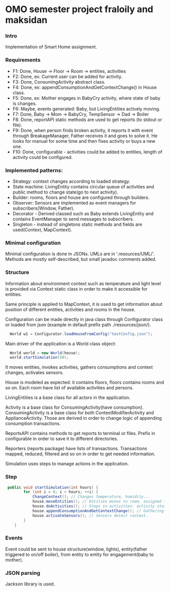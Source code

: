 # OMO semester project fraloily and maksidan

### Intro
Implementation of Smart Home assignment.

### Requirements
+ F1: Done, House -> Floor -> Room -> entities, activities
+ F2: Done, ex: Current user can be added for activity.
+ F3: Done, ConsumingActivity abstract class.
+ F4: Done, ex: appendConsumptionAndGetContextChange() in House class.
+ F5: Done, ex: Mother engages in BabyCry activity, where state of baby is changes.
+ F6: Maybe, events generated: Baby, but LivingEntities actively moving.
+ F7: Done, Baby -> Mom -> BabyCry, TempSensor -> Dad -> Boiler
+ F8: Done, reportAPI static methods are used to get reports (to stdout or file).
+ F9: Done, when person finds broken activity, it reports it with event through BreakageManager, Father receives it and goes to solve it. He looks for manual for some time and then fixes activity or buys a new one. 
+ F10: Done, configurable - activities could be added to entities, length of activity could be configured.

### Implemented patterns:
- Strategy: context changes according to loaded strategy.
- State machine: LivingEntity contains circular queue of activities and public method to change state(go to next activity).
- Builder: rooms, floors and house are configured through builders.
- Observer: Sensors are implemented as event managers for subscribers(Window, Father).
- Decorator - Derived classed such as Baby extends LivingEntity and contains EventManager to send messages to subscribers.
- Singleton - instead of singletons static methods and fields are used(Context, MapContext).

### Minimal configuration
Minimal configuration is done in JSONs.
UMLs are in '.resources/UML/'.
Methods are mostly self-described, but small javadoc comments added.

### Structure
Information about environment context such as temperature and light level
is provided via Context static class in order to make it accessible for
entities.

Same principle is applied to MapContext, it is used to get information about position of different entities, activities and rooms in the house.

Configuration can be made directly in java class through Configurator class or loaded from 
json (example in default prefix path ./resources/json/).
```java
  World w1 = Configurator.loadHouseFromConfig("testConfig.json");
```

Main driver of the application is a World class object:
```java
  World world = new World(house);
  world.startSimulation(50);
```
It moves entities, invokes activities, gathers consumptions and context changes, activates sensors.

House is modeled as expected: it contains floors, floors contains rooms and so on.
Each room have list of available activities and persons.

LivingEntities is a base class for all actors in the application.

Activity is a base class for ConsumingActivity(have consumption).
ConsumingActivity is a base class for both ContextModifierActivity and 
ApplianceActivity. Those are derived in order to change logic of appending 
consumption transactions.

ReportsAPI contains methods to get reports to terminal or files.
Prefix in configurable in order to save it to different directories.

Reporters (reports package) have lists of transactions.
Transactions mapped, reduced, filtered and so on in order to get needed information.

Simulation uses steps to manage actions in the application.

### Step
```java
 public void startSimulation(int hours) {
        for (int i = 0; i < hours; ++i) {
            ChangeContext(); // Changes temperature, humidity... 
            house.moveEntities(); // Entities moves to room, assigned to activities
            house.doActivities(); // Steps in activities: activity state changes
            house.appendConsumptionAndGetContextChange(); // Gathering transactions.
            house.activateSensors(); // Sensors detect context.
        }
    }
```
### Events
Event could be sent to house structure(window, lights), entity(father triggered to on/off boiler),
from entity to entity for engagement(baby to mother).

### JSON parsing
Jackson library is used.






